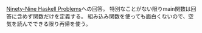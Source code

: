 [Ninety-Nine Haskell Problems](https://wiki.haskell.org/H-99:_Ninety-Nine_Haskell_Problems)への回答。
特別なことがない限りmain関数は回答に含めず関数だけを定義する。
組み込み関数を使っても面白くないので、空気を読んでできる限り再帰を使う。
